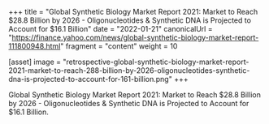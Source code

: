 +++
title = "Global Synthetic Biology Market Report 2021: Market to Reach $28.8 Billion by 2026 - Oligonucleotides & Synthetic DNA is Projected to Account for $16.1 Billion"
date = "2022-01-21"
canonicalUrl = "https://finance.yahoo.com/news/global-synthetic-biology-market-report-111800948.html"
fragment = "content"
weight = 10

[asset]
    image = "retrospective-global-synthetic-biology-market-report-2021-market-to-reach-288-billion-by-2026-oligonucleotides-synthetic-dna-is-projected-to-account-for-161-billion.png"
+++

Global Synthetic Biology Market Report 2021: Market to Reach $28.8 Billion 
by 2026 - Oligonucleotides & Synthetic DNA is Projected to Account for 
$16.1 Billion.
